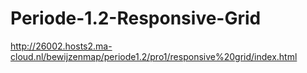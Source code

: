 # Periode-1.2-Responsive-Grid
http://26002.hosts2.ma-cloud.nl/bewijzenmap/periode1.2/pro1/responsive%20grid/index.html
